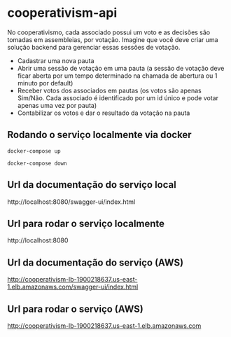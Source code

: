 # cooperativism-api

No cooperativismo, cada associado possui um voto e as decisões são tomadas em assembleias,
por votação. Imagine que você deve criar uma solução backend para gerenciar essas sessões de
votação.
- Cadastrar uma nova pauta
- Abrir uma sessão de votação em uma pauta (a sessão de votação deve ficar aberta por um
tempo determinado na chamada de abertura ou 1 minuto por default)
- Receber votos dos associados em pautas (os votos são apenas Sim/Não. Cada
associado é identificado por um id único e pode votar apenas uma vez por pauta)
- Contabilizar os votos e dar o resultado da votação na pauta

## Rodando o serviço localmente via docker

```shell
docker-compose up
```
```shell
docker-compose down
```

## Url da documentação do serviço local

http://localhost:8080/swagger-ui/index.html

## Url para rodar o serviço localmente

http://localhost:8080

## Url da documentação do serviço (AWS)

http://cooperativism-lb-1900218637.us-east-1.elb.amazonaws.com/swagger-ui/index.html

## Url para rodar o serviço (AWS)

http://cooperativism-lb-1900218637.us-east-1.elb.amazonaws.com
